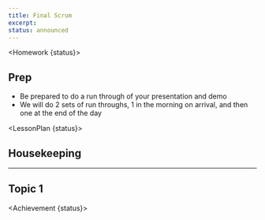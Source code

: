 ```yaml
---
title: Final Scrum
excerpt:
status: announced
---
```


<script>
	import Homework from "$lib/components/Homework.svelte";
	import LessonPlan from "$lib/components/LessonPlan.svelte";
	import Achievement from "$lib/components/Achievement.svelte";
</script>

<Homework {status}>

<h2>Prep</h2>

- Be prepared to do a run through of your presentation and demo
- We will do 2 sets of run throughs, 1 in the morning on arrival, and then one at the end of the day

</Homework>

<LessonPlan {status}>

## Housekeeping

---

## Topic 1

</LessonPlan>

<Achievement {status}>

</Achievement>
